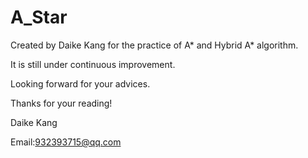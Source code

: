# A_Star

Created by Daike Kang for the practice of A* and Hybrid A* algorithm.

It is still under continuous improvement.

Looking forward for your advices.

Thanks for your reading!

Daike Kang

Email:932393715@qq.com
